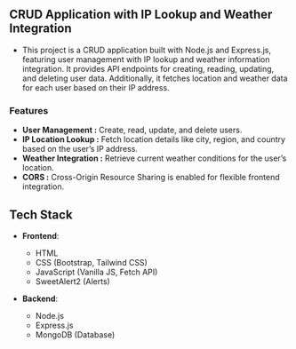 ## CRUD Application with IP Lookup and Weather Integration

* This project is a CRUD application built with Node.js and Express.js, featuring user management with IP lookup and weather information integration. It provides API endpoints for creating, reading, updating, and deleting user data. Additionally, it fetches location and weather data for each user based on their IP address.

### Features
- **User Management :** Create, read, update, and delete users.
- **IP Location Lookup :** Fetch location details like city, region, and country based on the user’s IP address.
- **Weather Integration :** Retrieve current weather conditions for the user’s location.
- **CORS :** Cross-Origin Resource Sharing is enabled for flexible frontend integration.

## Tech Stack

- **Frontend**: 
  - HTML
  - CSS (Bootstrap, Tailwind CSS)
  - JavaScript (Vanilla JS, Fetch API)
  - SweetAlert2 (Alerts)

- **Backend**: 
  - Node.js
  - Express.js
  - MongoDB (Database)